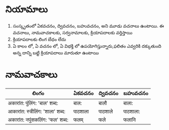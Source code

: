 # నియామాలు  
1. సంస్కృతంలో ఏకవచనం, ద్వివచనం, బహువచనం, అని మూడు 
వచనాలు ఉంటాయి. ఈ వచనాలు, నామవాచకాలకు, సర్వనామాలకు, క్రియాపదాలకు 
వర్తిస్తాయి 
2. క్రియాపదాలకు లింగ బేధం లేదు 
3. ఏ కాలం లో, ఏ వచనం లో, ఏ విభక్తి లో  ఉపయోగిస్తున్నారు,ఫలితం ఎవ్వరికి దక్కుతుంది అన్న దాన్ని బట్టి క్రియాపదాలు మారుతూ ఉంటాయి 


# నామవాచకాలు 

లింగం   | ఏకవచనం     | ద్వివచనం     | బహువచనం 
-------------|---------------|---------------|-----------
अकारांत: पुंलिंग: 'बाल' शब्द: | बाल: | बालौ | बाला:
आकारांत: स्त्रीलिंग: 'शाला' शब्द: | पाठशाला | पाठशाले | पाठशाला:
अकारांत: नपुंसकलिंग: 'फल' शब्द: | फलम् | फले | फलानि 
